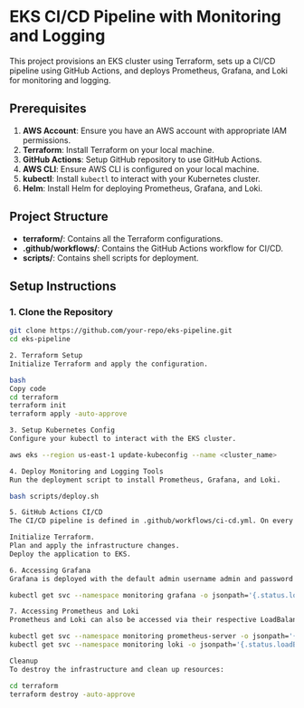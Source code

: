 # EKS CI/CD Pipeline with Monitoring and Logging

This project provisions an EKS cluster using Terraform, sets up a CI/CD pipeline using GitHub Actions, and deploys Prometheus, Grafana, and Loki for monitoring and logging.

## Prerequisites

1. **AWS Account**: Ensure you have an AWS account with appropriate IAM permissions.
2. **Terraform**: Install Terraform on your local machine.
3. **GitHub Actions**: Setup GitHub repository to use GitHub Actions.
4. **AWS CLI**: Ensure AWS CLI is configured on your local machine.
5. **kubectl**: Install `kubectl` to interact with your Kubernetes cluster.
6. **Helm**: Install Helm for deploying Prometheus, Grafana, and Loki.

## Project Structure

- **terraform/**: Contains all the Terraform configurations.
- **.github/workflows/**: Contains the GitHub Actions workflow for CI/CD.
- **scripts/**: Contains shell scripts for deployment.

## Setup Instructions

### 1. Clone the Repository

```bash
git clone https://github.com/your-repo/eks-pipeline.git
cd eks-pipeline

2. Terraform Setup
Initialize Terraform and apply the configuration.

bash
Copy code
cd terraform
terraform init
terraform apply -auto-approve

3. Setup Kubernetes Config
Configure your kubectl to interact with the EKS cluster.

aws eks --region us-east-1 update-kubeconfig --name <cluster_name>

4. Deploy Monitoring and Logging Tools
Run the deployment script to install Prometheus, Grafana, and Loki.

bash scripts/deploy.sh

5. GitHub Actions CI/CD
The CI/CD pipeline is defined in .github/workflows/ci-cd.yml. On every push to the main branch, the pipeline will:

Initialize Terraform.
Plan and apply the infrastructure changes.
Deploy the application to EKS.

6. Accessing Grafana
Grafana is deployed with the default admin username admin and password admin123. You can access it via the LoadBalancer IP.

kubectl get svc --namespace monitoring grafana -o jsonpath='{.status.loadBalancer.ingress[0].hostname}'

7. Accessing Prometheus and Loki
Prometheus and Loki can also be accessed via their respective LoadBalancer IPs.

kubectl get svc --namespace monitoring prometheus-server -o jsonpath='{.status.loadBalancer.ingress[0].hostname}'
kubectl get svc --namespace monitoring loki -o jsonpath='{.status.loadBalancer.ingress[0].hostname}'

Cleanup
To destroy the infrastructure and clean up resources:

cd terraform
terraform destroy -auto-approve

